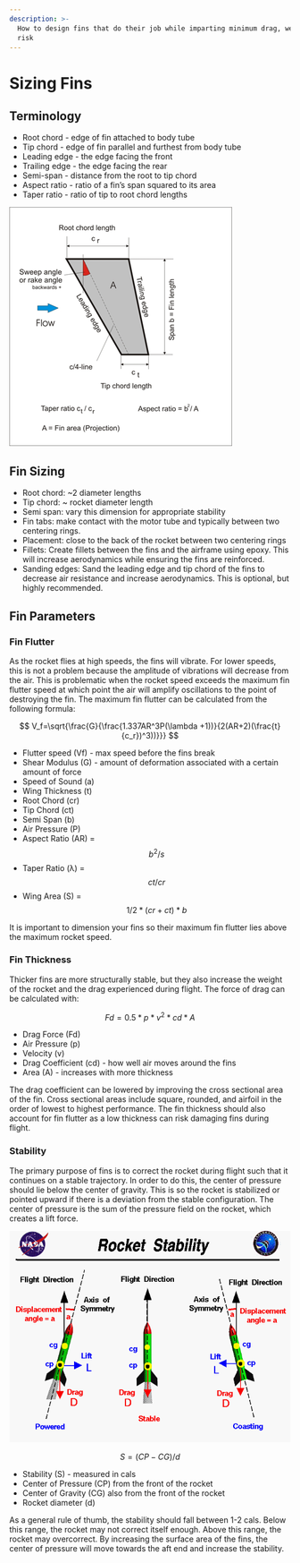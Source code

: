 ```yaml
---
description: >-
  How to design fins that do their job while imparting minimum drag, weight, and
  risk
---
```


# Sizing Fins

## **Terminology**

* Root chord - edge of fin attached to body tube
* Tip chord - edge of fin parallel and furthest from body tube
* Leading edge - the edge facing the front
* Trailing edge - the edge facing the rear
* Semi-span - distance from the root to tip chord
* Aspect ratio - ratio of a fin’s span squared to its area
* Taper ratio - ratio of tip to root chord lengths

![Fin Geometry Diagram](../../.gitbook/assets/fingeometry.png)

## **Fin Sizing**

* Root chord: ~2 diameter lengths
* Tip chord: ~ rocket diameter length
* Semi span: vary this dimension for appropriate stability
* Fin tabs: make contact with the motor tube and typically between two centering rings.
* Placement: close to the back of the rocket between two centering rings
* Fillets: Create fillets between the fins and the airframe using epoxy. This will increase aerodynamics while ensuring the fins are reinforced.
* Sanding edges: Sand the leading edge and tip chord of the fins to decrease air resistance and increase aerodynamics. This is optional, but highly recommended.

## **Fin Parameters**

### **Fin Flutter**

As the rocket flies at high speeds, the fins will vibrate. For lower speeds, this is not a problem because the amplitude of vibrations will decrease from the air. This is problematic when the rocket speed exceeds the maximum fin flutter speed at which point the air will amplify oscillations to the point of destroying the fin. The maximum fin flutter can be calculated from the following formula:

$$
V_f=\sqrt{\frac{G}{\frac{1.337AR^3P(\lambda +1))}{2(AR+2)(\frac{t}{c_r})^3))}}}
$$

* Flutter speed \(Vf\) - max speed before the fins break
* Shear Modulus \(G\) - amount of deformation associated with a certain amount of force
* Speed of Sound \(a\)
* Wing Thickness \(t\)
* Root Chord \(cr\)
* Tip Chord \(ct\)
* Semi Span \(b\)
* Air Pressure \(P\)
* Aspect Ratio \(AR\) = $$b^2/s$$ 
* Taper Ratio \(λ\) = $$ct/cr$$ 
* Wing Area \(S\) = $$1/2 * (cr + ct) * b$$

It is important to dimension your fins so their maximum fin flutter lies above the maximum rocket speed. 

### Fin Thickness

Thicker fins are more structurally stable, but they also increase the weight of the rocket and the drag experienced during flight. The force of drag can be calculated with:

 $$Fd = 0.5 * p * v^2 * cd * A$$ 

* Drag Force \(Fd\)
* Air Pressure \(p\)
* Velocity \(v\)
* Drag Coefficient \(cd\) - how well air moves around the fins
* Area \(A\) - increases with more thickness

The drag coefficient can be lowered by improving the cross sectional area of the fin. Cross sectional areas include square, rounded, and airfoil in the order of lowest to highest performance. The fin thickness should also account for fin flutter as a low thickness can risk damaging fins during flight.

### Stability

The primary purpose of fins is to correct the rocket during flight such that it continues on a stable trajectory. In order to do this, the center of pressure should lie below the center of gravity. This is so the rocket is stabilized or pointed upward if there is a deviation from the stable configuration. The center of pressure is the sum of the pressure field on the rocket, which creates a lift force. 

![](../../.gitbook/assets/image%20%2893%29.png)

$$S = (CP-CG)/d$$ 

* Stability \(S\) - measured in cals
* Center of Pressure \(CP\) from the front of the rocket
* Center of Gravity \(CG\) also from the front of the rocket
* Rocket diameter \(d\)

As a general rule of thumb, the stability should fall between 1-2 cals. Below this range, the rocket may not correct itself enough. Above this range, the rocket may overcorrect. By increasing the surface area of the fins, the center of pressure will move towards the aft end and increase the stability.

